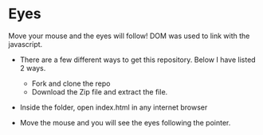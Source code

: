 # Eyes


Move your mouse and the eyes will follow! DOM was used to link with the javascript.


* There are a few different ways to get this repository. Below I have listed 2 ways.

    - Fork and clone the repo
    - Download the Zip file and extract the file.
* Inside the folder, open index.html in any internet browser
* Move the mouse and you will see the eyes following the pointer.
